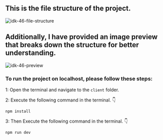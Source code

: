 ## This is the file structure of the project.

![idk-46-file-structure](https://github.com/movevirtual/idk-tailwindkit-instruction/assets/136367781/1c9b0a2b-36a0-4077-ae6a-a91c122313d1)

## Additionally, I have provided an image preview that breaks down the structure for better understanding.

![idk-46-preview](https://github.com/movevirtual/idk-tailwindkit-instruction/assets/136367781/2b082209-eb2b-4483-bf5b-8d63f4e7adff)

### To run the project on localhost, please follow these steps:

1: Open the terminal and navigate to the `client` folder.

2: Execute the following command in the terminal. 👇

```
npm install
```

3: Then Execute the following command in the terminal. 👇

```
npm run dev
```
